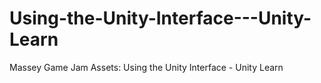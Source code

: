 # Using-the-Unity-Interface---Unity-Learn
Massey Game Jam Assets: Using the Unity Interface - Unity Learn
